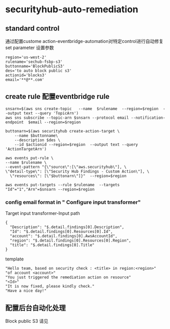 # securityhub-auto-remediation

## standard control
通过配置custome action-eventbridge-automation对特定control进行自动修复
set parameter 设置参数

```
region='us-west-2'
rulename='sechub-fsbp-s3'
buttonname='BlockPublicS3'
des='to auto block public s3'
actionid='blocks3'
email='**@**.com'
```
## create rule 配置eventbridge rule
```
snsarn=$(aws sns create-topic   --name  $rulename  --region=$region  --output text --query 'TopicArn')
aws sns subscribe --topic-arn $snsarn --protocol email --notification-endpoint  $email --region=$region

buttonarn=$(aws securityhub create-action-target \
    --name $buttonname\
    --description $des \
    --id $actionid --region=$region  --output text --query 'ActionTargetArn')

aws events put-rule \
--name $rulename \
--event-pattern "{\"source\":[\"aws.securityhub\"], \
\"detail-type\": [\"Security Hub Findings - Custom Action\"], \
  \"resources\": [\"$buttonarn\"]}"  --region=$region
  
aws events put-targets --rule $rulename  --targets "Id"="1","Arn"=$snsarn --region=$region
```
### config email format in " Configure input transformer"
Target input transformer-Input path
```
{
  "Description": "$.detail.findings[0].Description",
  "Id": "$.detail.findings[0].Resources[0].Id",
  "account": "$.detail.findings[0].AwsAccountId",
  "region": "$.detail.findings[0].Resources[0].Region",
  "title": "$.detail.findings[0].Title"
}

```
template
```
"Hello team, based on security check : <title> in region:<region>"
"of account <account>"
"You just triggered the remediation action on resource"
"<Id>"
"It is now fixed, please kindly check."
"Have a nice day!"
```
## 配置后台自动化处理
Block public S3 请见
